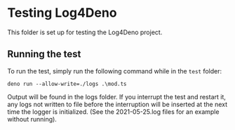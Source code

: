 # Testing Log4Deno
This folder is set up for testing the Log4Deno project.

## Running the test
To run the test, simply run the following command while in the `test` folder:

`deno run --allow-write=./logs .\mod.ts`

Output will be found in the logs folder.  If you interrupt the test and restart it, any logs not written to file before the interruption will be inserted at the next time the logger is initialized. (See the 2021-05-25.log files for an example without running).
